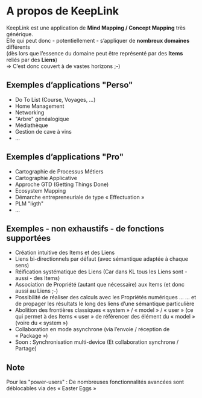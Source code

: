 A propos de KeepLink
==
KeepLink est une application de __Mind Mapping / Concept Mapping__ très générique.    
Elle qui peut donc - potentiellement - s’appliquer de __nombreux domaines__ différents   
(dès lors que l’essence du domaine peut être représenté par des __Items__ reliés par des __Liens__)   
=> C’est donc couvert à de vastes horizons ;-)

Exemples d’applications "Perso"
-
* Do To List (Course, Voyages, …)
* Home Management
* Networking
* "Arbre" généalogique
* Médiathèque
* Gestion de cave à vins
* ...

Exemples d’applications "Pro"
-
* Cartographie de Processus Métiers
* Cartographie Applicative
* Approche GTD (Getting Things Done)
* Ecosystem Mapping
* Démarche entrepreneuriale de type « Effectuation » 
* PLM "ligth"
* ...

Exemples - non exhaustifs - de fonctions supportées
-
* Création intuitive des Items et des Liens
* Liens bi-directionnels par défaut (avec sémantique adaptée à chaque sens)
* Réification systématique des Liens (Car dans KL tous les Liens sont - aussi - des Items)
* Association de Propriété (autant que nécessaire) aux Items (et donc aussi au Liens ;-)
* Possibilité de réaliser des calculs avec les Propriétés numériques … … et de propager les résultats le long des liens d’une sémantique particulière
* Abolition des frontières classiques « system » / « model » / « user » (ce qui permet à des Items « user » de référencer des élément du « model » (voire du « system »)
* Collaboration en mode asynchrone (via l’envoie / réception de « Package »)
* Soon : Synchronisation multi-device (Et collaboration  synchrone / Partage)

Note
-
Pour les "power-users" : De nombreuses fonctionnalités avancées sont déblocables via des « Easter Eggs »
